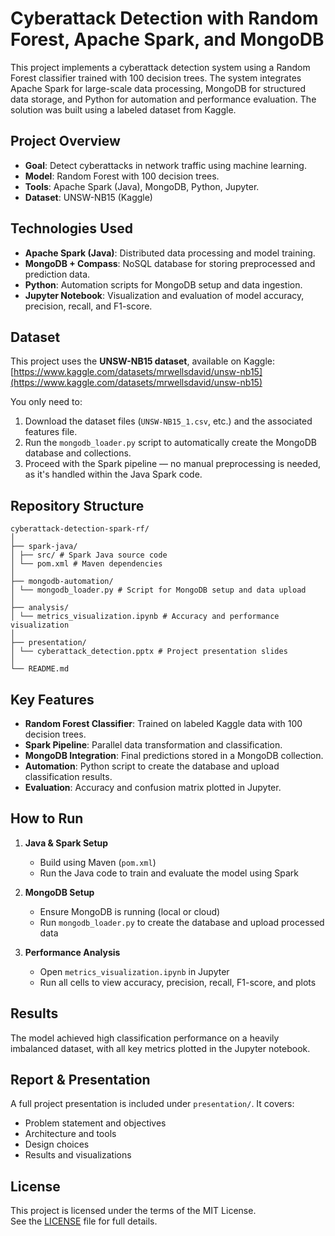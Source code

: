 # Cyberattack Detection with Random Forest, Apache Spark, and MongoDB

This project implements a cyberattack detection system using a Random Forest classifier trained with 100 decision trees. The system integrates Apache Spark for large-scale data processing, MongoDB for structured data storage, and Python for automation and performance evaluation. The solution was built using a labeled dataset from Kaggle.

## Project Overview

- **Goal**: Detect cyberattacks in network traffic using machine learning.
- **Model**: Random Forest with 100 decision trees.
- **Tools**: Apache Spark (Java), MongoDB, Python, Jupyter.
- **Dataset**: UNSW-NB15 (Kaggle)

## Technologies Used

- **Apache Spark (Java)**: Distributed data processing and model training.
- **MongoDB + Compass**: NoSQL database for storing preprocessed and prediction data.
- **Python**: Automation scripts for MongoDB setup and data ingestion.
- **Jupyter Notebook**: Visualization and evaluation of model accuracy, precision, recall, and F1-score.

## Dataset

This project uses the **UNSW-NB15 dataset**, available on Kaggle:  
[https://www.kaggle.com/datasets/mrwellsdavid/unsw-nb15](https://www.kaggle.com/datasets/mrwellsdavid/unsw-nb15)

You only need to:
1. Download the dataset files (`UNSW-NB15_1.csv`, etc.) and the associated features file.
2. Run the `mongodb_loader.py` script to automatically create the MongoDB database and collections.
3. Proceed with the Spark pipeline — no manual preprocessing is needed, as it's handled within the Java Spark code.

## Repository Structure
```
cyberattack-detection-spark-rf/
│
├── spark-java/
│ ├── src/ # Spark Java source code
│ └── pom.xml # Maven dependencies
│
├── mongodb-automation/
│ └── mongodb_loader.py # Script for MongoDB setup and data upload
│
├── analysis/
│ └── metrics_visualization.ipynb # Accuracy and performance visualization
│
├── presentation/
│ └── cyberattack_detection.pptx # Project presentation slides
│
└── README.md
```


## Key Features

- **Random Forest Classifier**: Trained on labeled Kaggle data with 100 decision trees.
- **Spark Pipeline**: Parallel data transformation and classification.
- **MongoDB Integration**: Final predictions stored in a MongoDB collection.
- **Automation**: Python script to create the database and upload classification results.
- **Evaluation**: Accuracy and confusion matrix plotted in Jupyter.

## How to Run

1. **Java & Spark Setup**  
   - Build using Maven (`pom.xml`)
   - Run the Java code to train and evaluate the model using Spark

2. **MongoDB Setup**  
   - Ensure MongoDB is running (local or cloud)
   - Run `mongodb_loader.py` to create the database and upload processed data

3. **Performance Analysis**  
   - Open `metrics_visualization.ipynb` in Jupyter
   - Run all cells to view accuracy, precision, recall, F1-score, and plots

## Results

The model achieved high classification performance on a heavily imbalanced dataset, with all key metrics plotted in the Jupyter notebook.

## Report & Presentation

A full project presentation is included under `presentation/`. It covers:
- Problem statement and objectives
- Architecture and tools
- Design choices
- Results and visualizations

## License

This project is licensed under the terms of the MIT License.  
See the [LICENSE](LICENSE) file for full details.
